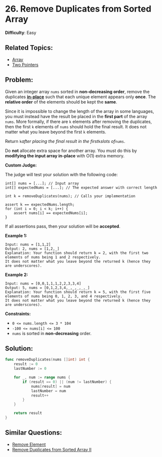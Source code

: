 # 26. Remove Duplicates from Sorted Array

**Difficulty**: Easy

## Related Topics:

- [Array](https://leetcode.com/tag/array/)
- [Two Pointers](https://leetcode.com/tag/two-pointers/)

## Problem:

Given an integer array `nums` sorted in **non-decreasing order**, remove the duplicates [**in-place**](https://en.wikipedia.org/wiki/In-place_algorithm) such that each unique element appears only **once**. The **relative order** of the elements should be kept the **same**.

Since it is impossible to change the length of the array in some languages, you must instead have the result be placed in the **first part** of the array `nums`. More formally, if there are `k` elements after removing the duplicates, then the first `k` elements of `nums` should hold the final result. It does not matter what you leave beyond the first `k` elements.

Return `k`*after placing the final result in the first*`k`*slots of*`nums`.

Do **not** allocate extra space for another array. You must do this by **modifying the input array in-place** with O(1) extra memory.

**Custom Judge:**

The judge will test your solution with the following code:

```
int[] nums = [...]; // Input array
int[] expectedNums = [...]; // The expected answer with correct length

int k = removeDuplicates(nums); // Calls your implementation

assert k == expectedNums.length;
for (int i = 0; i < k; i++) {
    assert nums[i] == expectedNums[i];
}
```

If all assertions pass, then your solution will be **accepted**.

**Example 1:**

```
Input: nums = [1,1,2]
Output: 2, nums = [1,2,_]
Explanation: Your function should return k = 2, with the first two elements of nums being 1 and 2 respectively.
It does not matter what you leave beyond the returned k (hence they are underscores).
```

**Example 2:**

```
Input: nums = [0,0,1,1,1,2,2,3,3,4]
Output: 5, nums = [0,1,2,3,4,_,_,_,_,_]
Explanation: Your function should return k = 5, with the first five elements of nums being 0, 1, 2, 3, and 4 respectively.
It does not matter what you leave beyond the returned k (hence they are underscores).
```

**Constraints:**

- `0 <= nums.length <= 3 * 104`
- `-100 <= nums[i] <= 100`
- `nums` is sorted in **non-decreasing** order.

## Solution:

```go
func removeDuplicates(nums []int) int {
	result := 0
	lastNumber := 0

	for _, num := range nums {
		if (result == 0) || (num != lastNumber) {
			nums[result] = num
			lastNumber = num
			result++
		}
	}

	return result
}
```

## Similar Questions:

- [Remove Element](https://github.com/ju-popov/leetcode.com/tree/main/problems/remove-element/)
- [Remove Duplicates from Sorted Array II](https://github.com/ju-popov/leetcode.com/tree/main/problems/remove-duplicates-from-sorted-array-ii/)
